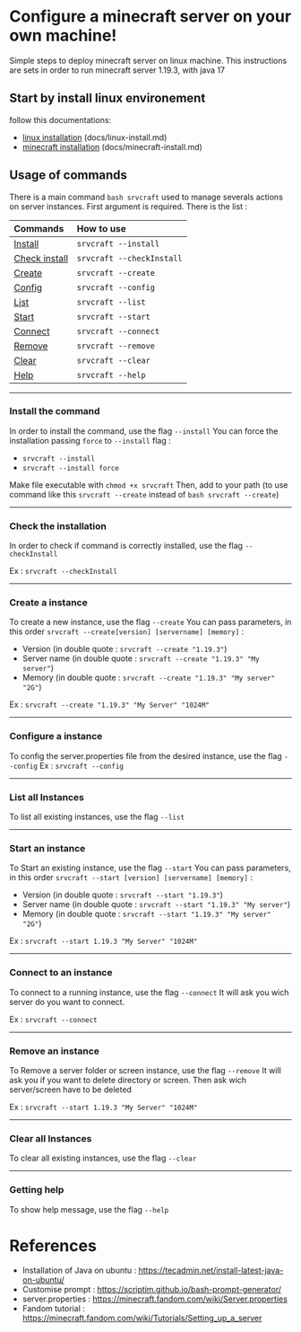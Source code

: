 # Configure a minecraft server on your own machine!

Simple steps to deploy minecraft server on linux machine. This instructions are sets in order to run minecraft server 1.19.3, with java 17

## Start by install linux environement
follow this documentations:
- [linux installation](./docs/linux-install.md) (docs/linux-install.md)
- [minecraft installation](./docs/minecraft-install.md) (docs/minecraft-install.md)

## Usage of commands
There is a main command `bash srvcraft` used to manage severals actions on server instances. First argument is required. There is the list :

| Commands        | How to use           |
| :--- |:---|
| [Install](#install-the-command)| `srvcraft --install` |
| [Check install](#check-the-installation) | `srvcraft --checkInstall` |
| [Create](#create-a-instance) | `srvcraft --create` |
| [Config](#configure-a-instance) | `srvcraft --config` |
| [List](#list-all-instances) | `srvcraft --list` |
| [Start](#start-an-instance) | `srvcraft --start` |
| [Connect](#connect-to-an-instance) | `srvcraft --connect` |
| [Remove](#remove-an-instance) | `srvcraft --remove` |
| [Clear](#clear-all-instances) | `srvcraft --clear` |
| [Help](#getting-help) | `srvcraft --help` |

---

### Install the command
In order to install the command, use the flag `--install`
You can force the installation passing `force` to `--install` flag :
-  `srvcraft --install`
-  `srvcraft --install force`

Make file executable with `chmod +x srvcraft`
Then, add to your path (to use command like this `srvcraft --create` instead of `bash srvcraft --create`)

---

### Check the installation
In order to check if command is correctly installed, use the flag `--checkInstall`

Ex : `srvcraft --checkInstall`

---

### Create a instance
To create a new instance, use the flag `--create`
You can pass parameters, in this order `srvcraft --create[version] [servername] [memory]` :
- Version (in double quote : `srvcraft --create "1.19.3"`)
- Server name (in double quote : `srvcraft --create "1.19.3" "My server"`)
- Memory (in double quote : `srvcraft --create "1.19.3" "My server" "2G"`)

Ex : `srvcraft --create "1.19.3" "My Server" "1024M"`

---

### Configure a instance
To config the server.properties file from the desired instance, use the flag `--config`
Ex : `srvcraft --config`

---

### List all Instances
To list all existing instances, use the flag `--list`

---

### Start an instance
To Start an existing instance, use the flag `--start`
You can pass parameters, in this order `srvcraft --start [version] [servername] [memory]` :
- Version (in double quote : `srvcraft --start "1.19.3"`)
- Server name (in double quote : `srvcraft --start "1.19.3" "My server"`)
- Memory (in double quote : `srvcraft --start "1.19.3" "My server" "2G"`)

Ex : `srvcraft --start 1.19.3 "My Server" "1024M"`

---

### Connect to an instance
To connect to a running instance, use the flag `--connect`
It will ask you wich server do you want to connect.

Ex : `srvcraft --connect`

---

### Remove an instance
To Remove a server folder or screen instance, use the flag `--remove`
It will ask you if you want to delete directory or screen.
Then ask wich server/screen have to be deleted

Ex : `srvcraft --start 1.19.3 "My Server" "1024M"`

---

### Clear all Instances
To clear all existing instances, use the flag `--clear`

---

### Getting help
To show help message, use the flag `--help`


# References
- Installation of Java on ubuntu : https://tecadmin.net/install-latest-java-on-ubuntu/
- Customise prompt : https://scriptim.github.io/bash-prompt-generator/
- server.properties : https://minecraft.fandom.com/wiki/Server.properties
- Fandom tutorial : https://minecraft.fandom.com/wiki/Tutorials/Setting_up_a_server